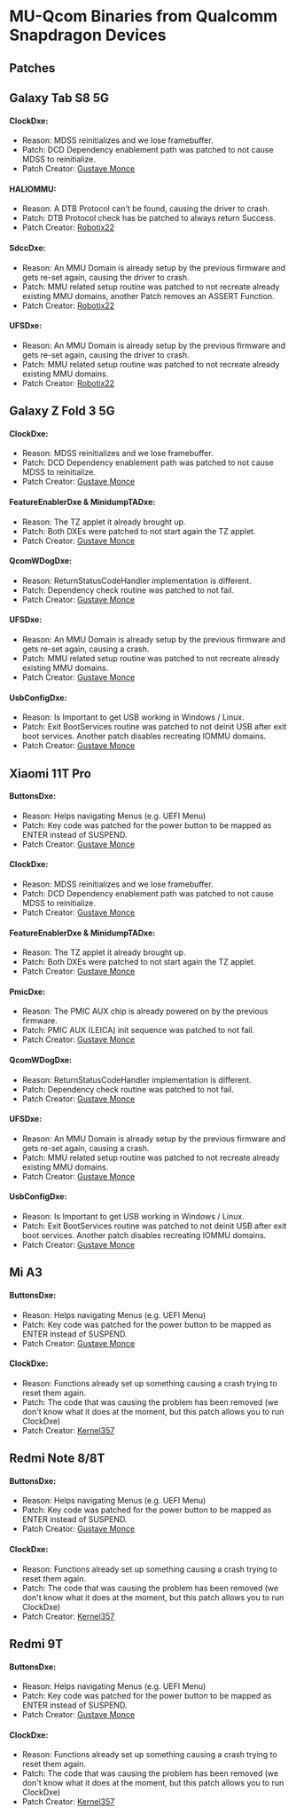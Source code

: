 # MU-Qcom Binaries from Qualcomm Snapdragon Devices

## Patches

## Galaxy Tab S8 5G

#### ClockDxe:

- Reason: MDSS reinitializes and we lose framebuffer.
- Patch: DCD Dependency enablement path was patched to not cause MDSS to reinitialize.
- Patch Creator: [Gustave Monce](https://github.com/gus33000)

#### HALIOMMU:

- Reason: A DTB Protocol can't be found, causing the driver to crash.
- Patch: DTB Protocol check has be patched to always return Success.
- Patch Creator: [Robotix22](https://github.com/Robotix22)

#### SdccDxe:

- Reason: An MMU Domain is already setup by the previous firmware and gets re-set again, causing the driver to crash.
- Patch: MMU related setup routine was patched to not recreate already existing MMU domains, another Patch removes an ASSERT Function.
- Patch Creator: [Robotix22](https://github.com/Robotix22)

#### UFSDxe:

- Reason: An MMU Domain is already setup by the previous firmware and gets re-set again, causing the driver to crash.
- Patch: MMU related setup routine was patched to not recreate already existing MMU domains.
- Patch Creator: [Robotix22](https://github.com/Robotix22)

## Galaxy Z Fold 3 5G

#### ClockDxe:

- Reason: MDSS reinitializes and we lose framebuffer.
- Patch: DCD Dependency enablement path was patched to not cause MDSS to reinitialize.
- Patch Creator: [Gustave Monce](https://github.com/gus33000)

#### FeatureEnablerDxe & MinidumpTADxe:

- Reason: The TZ applet it already brought up.
- Patch: Both DXEs were patched to not start again the TZ applet.
- Patch Creator: [Gustave Monce](https://github.com/gus33000)

#### QcomWDogDxe:

- Reason: ReturnStatusCodeHandler implementation is different.
- Patch: Dependency check routine was patched to not fail.
- Patch Creator: [Gustave Monce](https://github.com/gus33000)

#### UFSDxe:

- Reason: An MMU Domain is already setup by the previous firmware and gets re-set again, causing a crash.
- Patch: MMU related setup routine was patched to not recreate already existing MMU domains.
- Patch Creator: [Gustave Monce](https://github.com/gus33000)

#### UsbConfigDxe:

- Reason: Is Important to get USB working in Windows / Linux.
- Patch: Exit BootServices routine was patched to not deinit USB after exit boot services. Another patch disables recreating IOMMU domains.
- Patch Creator: [Gustave Monce](https://github.com/gus33000)

## Xiaomi 11T Pro

#### ButtonsDxe:

- Reason: Helps navigating Menus (e.g. UEFI Menu)
- Patch: Key code was patched for the power button to be mapped as ENTER instead of SUSPEND.
- Patch Creator: [Gustave Monce](https://github.com/gus33000)

#### ClockDxe:

- Reason: MDSS reinitializes and we lose framebuffer.
- Patch: DCD Dependency enablement path was patched to not cause MDSS to reinitialize.
- Patch Creator: [Gustave Monce](https://github.com/gus33000)

#### FeatureEnablerDxe & MinidumpTADxe:

- Reason: The TZ applet it already brought up.
- Patch: Both DXEs were patched to not start again the TZ applet.
- Patch Creator: [Gustave Monce](https://github.com/gus33000)

#### PmicDxe:

- Reason: The PMIC AUX chip is already powered on by the previous firmware.
- Patch: PMIC AUX (LEICA) init sequence was patched to not fail.
- Patch Creator: [Gustave Monce](https://github.com/gus33000)

#### QcomWDogDxe:

- Reason: ReturnStatusCodeHandler implementation is different.
- Patch: Dependency check routine was patched to not fail.
- Patch Creator: [Gustave Monce](https://github.com/gus33000)

#### UFSDxe:

- Reason: An MMU Domain is already setup by the previous firmware and gets re-set again, causing a crash.
- Patch: MMU related setup routine was patched to not recreate already existing MMU domains.
- Patch Creator: [Gustave Monce](https://github.com/gus33000)

#### UsbConfigDxe:

- Reason: Is Important to get USB working in Windows / Linux.
- Patch: Exit BootServices routine was patched to not deinit USB after exit boot services. Another patch disables recreating IOMMU domains.
- Patch Creator: [Gustave Monce](https://github.com/gus33000)

## Mi A3

#### ButtonsDxe:

- Reason: Helps navigating Menus (e.g. UEFI Menu)
- Patch: Key code was patched for the power button to be mapped as ENTER instead of SUSPEND.
- Patch Creator: [Gustave Monce](https://github.com/gus33000)

#### ClockDxe:

- Reason: Functions already set up something causing a crash trying to reset them again.
- Patch: The code that was causing the problem has been removed (we don't know what it does at the moment, but this patch allows you to run ClockDxe)
- Patch Creator: [Kernel357](https://github.com/Kernel357)

## Redmi Note 8/8T

#### ButtonsDxe:

- Reason: Helps navigating Menus (e.g. UEFI Menu)
- Patch: Key code was patched for the power button to be mapped as ENTER instead of SUSPEND.
- Patch Creator: [Gustave Monce](https://github.com/gus33000)

#### ClockDxe:

- Reason: Functions already set up something causing a crash trying to reset them again.
- Patch: The code that was causing the problem has been removed (we don't know what it does at the moment, but this patch allows you to run ClockDxe)
- Patch Creator: [Kernel357](https://github.com/Kernel357)

## Redmi 9T

#### ButtonsDxe:

- Reason: Helps navigating Menus (e.g. UEFI Menu)
- Patch: Key code was patched for the power button to be mapped as ENTER instead of SUSPEND.
- Patch Creator: [Gustave Monce](https://github.com/gus33000)

#### ClockDxe:

- Reason: Functions already set up something causing a crash trying to reset them again.
- Patch: The code that was causing the problem has been removed (we don't know what it does at the moment, but this patch allows you to run ClockDxe)
- Patch Creator: [Kernel357](https://github.com/Kernel357)
